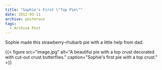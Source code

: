 ```yaml
---
title: "Sophie's First \"Top Pie\""
date: 2012-03-11
archive: posterous
tags: 
  - Archive Post
---
```


Sophie made this strawberry-rhubarb pie with a little help from dad.

{{< figure 
	src="image.jpg" 
	alt="A beautiful pie with a top crust decorated with cut-out crust butterflies." 
	caption="Sophie's first pie with a top crust." >}}
